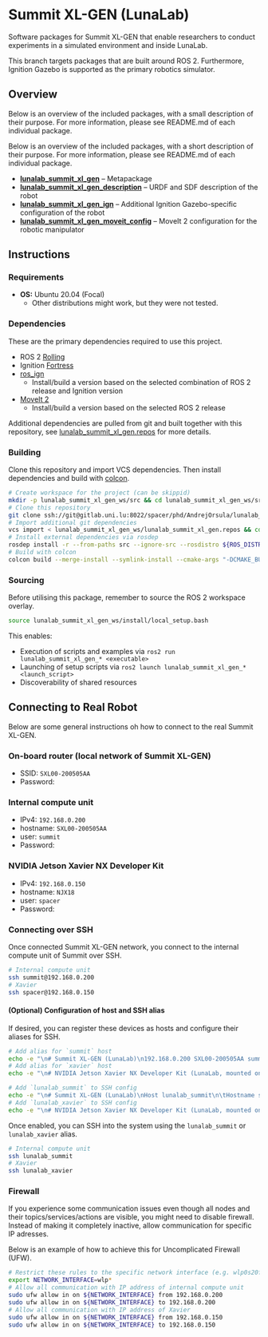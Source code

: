 # Summit XL-GEN (LunaLab)

Software packages for Summit XL-GEN that enable researchers to conduct experiments in a simulated environment and inside LunaLab.

This branch targets packages that are built around ROS 2. Furthermore, Ignition Gazebo is supported as the primary robotics simulator.

## Overview

Below is an overview of the included packages, with a small description of their purpose. For more information, please see README.md of each individual package.

Below is an overview of the included packages, with a short description of their purpose. For more information, please see README.md of each individual package.

- [**lunalab_summit_xl_gen**](./lunalab_summit_xl_gen) – Metapackage
- [**lunalab_summit_xl_gen_description**](./lunalab_summit_xl_gen_description) – URDF and SDF description of the robot
- [**lunalab_summit_xl_gen_ign**](./lunalab_summit_xl_gen_ign) – Additional Ignition Gazebo-specific configuration of the robot
- [**lunalab_summit_xl_gen_moveit_config**](./lunalab_summit_xl_gen_moveit_config) – MoveIt 2 configuration for the robotic manipulator

## Instructions

### Requirements

- **OS:** Ubuntu 20.04 (Focal)
  - Other distributions might work, but they were not tested.

### Dependencies

These are the primary dependencies required to use this project.

- ROS 2 [Rolling](https://docs.ros.org/en/rolling/Installation.html)
- Ignition [Fortress](https://ignitionrobotics.org/docs/fortress)
- [ros_ign](https://github.com/ignitionrobotics/ros_ign/tree/ros2)
  - Install/build a version based on the selected combination of ROS 2 release and Ignition version
- [MoveIt 2](https://moveit.ros.org/install-moveit2/binary)
  - Install/build a version based on the selected ROS 2 release

Additional dependencies are pulled from git and built together with this repository, see [lunalab_summit_xl_gen.repos](lunalab_summit_xl_gen.repos) for more details.

### Building

Clone this repository and import VCS dependencies. Then install dependencies and build with [colcon](https://colcon.readthedocs.io).

```bash
# Create workspace for the project (can be skippid)
mkdir -p lunalab_summit_xl_gen_ws/src && cd lunalab_summit_xl_gen_ws/src
# Clone this repository
git clone ssh://git@gitlab.uni.lu:8022/spacer/phd/AndrejOrsula/lunalab_summit_xl_gen.git
# Import additional git dependencies
vcs import < lunalab_summit_xl_gen_ws/lunalab_summit_xl_gen.repos && cd ..
# Install external dependencies via rosdep
rosdep install -r --from-paths src --ignore-src --rosdistro ${ROS_DISTRO}
# Build with colcon
colcon build --merge-install --symlink-install --cmake-args "-DCMAKE_BUILD_TYPE=Release"
```

### Sourcing

Before utilising this package, remember to source the ROS 2 workspace overlay.

```bash
source lunalab_summit_xl_gen_ws/install/local_setup.bash
```

This enables:

- Execution of scripts and examples via `ros2 run lunalab_summit_xl_gen_* <executable>`
- Launching of setup scripts via `ros2 launch lunalab_summit_xl_gen_* <launch_script>`
- Discoverability of shared resources

## Connecting to Real Robot

Below are some general instructions oh how to connect to the real Summit XL-GEN.

### On-board router (local network of Summit XL-GEN)

- SSID: `SXL00-200505AA`
- Password:

### Internal compute unit

- IPv4: `192.168.0.200`
- hostname: `SXL00-200505AA`
- user: `summit`
- Password:

### NVIDIA Jetson Xavier NX Developer Kit

- IPv4: `192.168.0.150`
- hostname: `NJX18`
- user: `spacer`
- Password:

### Connecting over SSH

Once connected Summit XL-GEN network, you connect to the internal compute unit of Summit over SSH.

```bash
# Internal compute unit
ssh summit@192.168.0.200
# Xavier
ssh spacer@192.168.0.150
```

#### (Optional) Configuration of host and SSH alias

If desired, you can register these devices as hosts and configure their aliases for SSH.

```bash
# Add alias for `summit` host
echo -e "\n# Summit XL-GEN (LunaLab)\n192.168.0.200 SXL00-200505AA summit" | sudo tee -a /etc/hosts
# Add alias for `xavier` host
echo -e "\n# NVIDIA Jetson Xavier NX Developer Kit (LunaLab, mounted on Summit XL-GEN)\n192.168.0.150 NJX18 xavier" | sudo tee -a /etc/hosts
```

```bash
# Add `lunalab_summit` to SSH config
echo -e "\n# Summit XL-GEN (LunaLab)\nHost lunalab_summit\n\tHostname summit\n\tUser summit" | tee -a ${HOME}/.ssh/config
# Add `lunalab_xavier` to SSH config
echo -e "\n# NVIDIA Jetson Xavier NX Developer Kit (LunaLab, mounted on Summit XL-GEN)\nHost lunalab_xavier\n\tHostname xavier\n\tUser spacer" | tee -a ${HOME}/.ssh/config
```

Once enabled, you can SSH into the system using the `lunalab_summit` or `lunalab_xavier` alias.

```bash
# Internal compute unit
ssh lunalab_summit
# Xavier
ssh lunalab_xavier
```

### Firewall

If you experience some communication issues even though all nodes and their topics/services/actions are visible, you might need to disable firewall. Instead of making it completely inactive, allow communication for specific IP adresses.

Below is an example of how to achieve this for Uncomplicated Firewall (UFW).

```bash
# Restrict these rules to the specific network interface (e.g. wlp0s20f3)
export NETWORK_INTERFACE=wlp*
# Allow all communication with IP address of internal compute unit
sudo ufw allow in on ${NETWORK_INTERFACE} from 192.168.0.200
sudo ufw allow in on ${NETWORK_INTERFACE} to 192.168.0.200
# Allow all communication with IP address of Xavier
sudo ufw allow in on ${NETWORK_INTERFACE} from 192.168.0.150
sudo ufw allow in on ${NETWORK_INTERFACE} to 192.168.0.150
```
